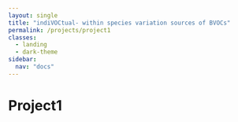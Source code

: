 ```yaml
---
layout: single
title: "indiVOCtual- within species variation sources of BVOCs"
permalink: /projects/project1
classes:
  - landing
  - dark-theme
sidebar:
  nav: "docs"
---
```


# Project1

